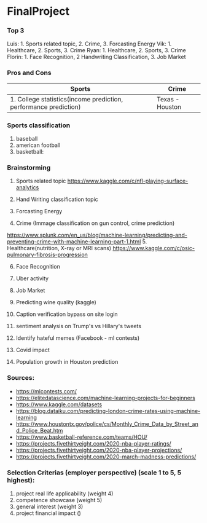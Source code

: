 # FinalProject

### Top 3
Luis: 1. Sports related topic, 2. Crime, 3. Forcasting Energy
Vik: 1. Healthcare, 2. Sports, 3. Crime
Ryan: 1. Healthcare, 2. Sports, 3. Crime
Florin: 1. Face Recognition, 2 Handwriting Classification, 3. Job Market

### Pros and Cons
|Sports | Crime |
|------|---|
|1. College statistics(income prediction, performance prediction) | Texas - Houston |

### Sports classification
1. baseball
2. american football
3. basketball:

### Brainstorming

1. Sports related topic
https://www.kaggle.com/c/nfl-playing-surface-analytics

2. Hand Writing classification topic

3. Forcasting Energy

4. Crime (Immage classification on gun control, crime prediction)

https://www.splunk.com/en_us/blog/machine-learning/predicting-and-preventing-crime-with-machine-learning-part-1.html
5. Healthcare(nutrition, X-ray or MRI scans)
https://www.kaggle.com/c/osic-pulmonary-fibrosis-progression

6. Face Recognition

7. Uber activity

8. Job Market 

9. Predicting wine quality (kaggle)

10. Caption verification bypass on site login

11. sentiment analysis on Trump's vs Hillary's tweets

12. Identify hateful memes (Facebook - ml contests)

13. Covid impact

14. Population growth in Houston prediction

### Sources:
- https://mlcontests.com/
- https://elitedatascience.com/machine-learning-projects-for-beginners
- https://www.kaggle.com/datasets
- https://blog.dataiku.com/predicting-london-crime-rates-using-machine-learning
- https://www.houstontx.gov/police/cs/Monthly_Crime_Data_by_Street_and_Police_Beat.htm
- https://www.basketball-reference.com/teams/HOU/
- https://projects.fivethirtyeight.com/2020-nba-player-ratings/
- https://projects.fivethirtyeight.com/2020-nba-player-projections/
- https://projects.fivethirtyeight.com/2020-march-madness-predictions/



### Selection Criterias (employer perspective) (scale 1 to 5, 5 highest):
1. project real life applicability (weight 4) 
2. competence showcase (weight 5)
3. general interest (weight 3) 
4. project financial impact ()
